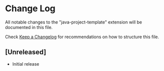 # Change Log

All notable changes to the "java-project-template" extension will be documented in this file.

Check [Keep a Changelog](http://keepachangelog.com/) for recommendations on how to structure this file.

## [Unreleased]

- Initial release